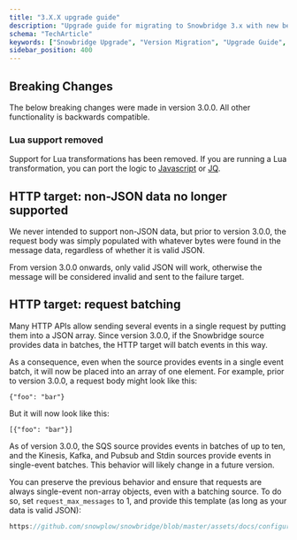 ```yaml
---
title: "3.X.X upgrade guide"
description: "Upgrade guide for migrating to Snowbridge 3.x with new behavioral event forwarding features and improvements."
schema: "TechArticle"
keywords: ["Snowbridge Upgrade", "Version Migration", "Upgrade Guide", "Migration Guide", "Version Update", "Breaking Changes"]
sidebar_position: 400
---
```


## Breaking Changes

The below breaking changes were made in version 3.0.0. All other functionality is backwards compatible.

### Lua support removed

Support for Lua transformations has been removed. If you are running a Lua transformation, you can port the logic to [Javascript](/docs/destinations/forwarding-events/snowbridge/configuration/transformations/custom-scripts/javascript-configuration/index.md) or [JQ](/docs/destinations/forwarding-events/snowbridge/configuration/transformations/builtin/jq.md).

## HTTP target: non-JSON data no longer supported

We never intended to support non-JSON data, but prior to version 3.0.0, the request body was simply populated with whatever bytes were found in the message data, regardless of whether it is valid JSON.

From version 3.0.0 onwards, only valid JSON will work, otherwise the message will be considered invalid and sent to the failure target.

## HTTP target: request batching

Many HTTP APIs allow sending several events in a single request by putting them into a JSON array. Since version 3.0.0, if the Snowbridge source provides data in batches, the HTTP target will batch events in this way.

As a consequence, even when the source provides events in a single event batch, it will now be placed into an array of one element. For example, prior to version 3.0.0, a request body might look like this:

```
{"foo": "bar"}
```

But it will now look like this:

```
[{"foo": "bar"}]
```

As of version 3.0.0, the SQS source provides events in batches of up to ten, and the Kinesis, Kafka, and Pubsub and Stdin sources provide events in single-event batches. This behavior will likely change in a future version.

You can preserve the previous behavior and ensure that requests are always single-event non-array objects, even with a batching source. To do so, set `request_max_messages` to 1, and provide this template (as long as your data is valid JSON):

```go reference
https://github.com/snowplow/snowbridge/blob/master/assets/docs/configuration/targets/http-template-unwrap-example.file
```
